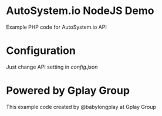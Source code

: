 # AutoSystem.io NodeJS Demo
Example PHP code for AutoSystem.io API

# Configuration
Just change API setting in *config.json*

# Powered by Gplay Group
This example code created by @babylongplay at Gplay Group